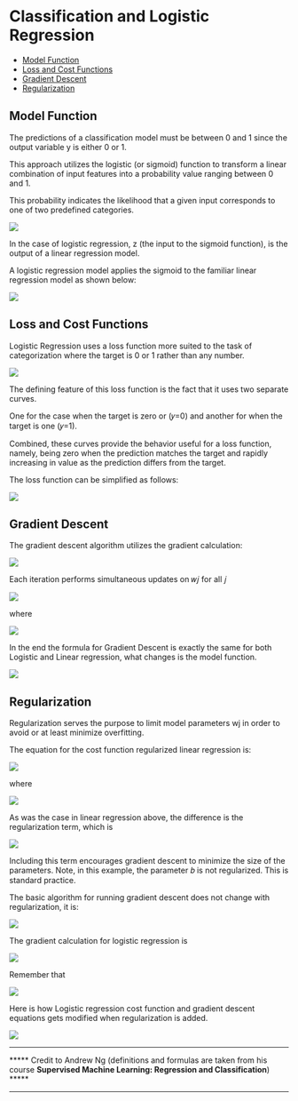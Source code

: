 # Classification and Logistic Regression
- [Model Function](#model-function)
- [Loss and Cost Functions](#loss-and-cost-functions)
- [Gradient Descent](#gradient-descent)
- [Regularization](#regularization)

## Model Function
The predictions of a classification model must be between 0 and 1 since the output variable y is either 0 or 1.

This approach utilizes the logistic (or sigmoid) function to transform a linear combination of input features into a probability value ranging between 0 and 1.

This probability indicates the likelihood that a given input corresponds to one of two predefined categories.

![](img/Sigmoid.png)

In the case of logistic regression, z (the input to the sigmoid function), is the output of a linear regression model.

A logistic regression model applies the sigmoid to the familiar linear regression model as shown below:

![](img/LogisticRegressionModel.png)

## Loss and Cost Functions
Logistic Regression uses a loss function more suited to the task of categorization where the target is 0 or 1 rather than any number.

![](img/LossFunction.png)

The defining feature of this loss function is the fact that it uses two separate curves.

One for the case when the target is zero or (𝑦=0) and another for when the target is one (𝑦=1).

Combined, these curves provide the behavior useful for a loss function, namely, being zero when the prediction matches the target and rapidly increasing in value as the prediction differs from the target.

The loss function can be simplified as follows:

![](img/SimplifiedLossFunction.png)

## Gradient Descent
The gradient descent algorithm utilizes the gradient calculation:

![](img/GradientDescent1.png)

Each iteration performs simultaneous updates on 𝑤𝑗 for all 𝑗

![](img/GradientDescent2.png)

where

![](img/GradientDescent3.png)

In the end the formula for Gradient Descent is exactly the same for both Logistic and Linear regression, what changes is the model function.

![](img/GradientDescent4.png)

## Regularization
Regularization serves the purpose to limit model parameters wj in order to avoid or at least minimize overfitting.

The equation for the cost function regularized linear regression is:

![](img/RegularizedLogisticRegressionCostFunction.png)

where 

![](img/LogisticRegressionModelFunction.png)

As was the case in linear regression above, the difference is the regularization term, which is

![](img/RegularizationTerm.png)

Including this term encourages gradient descent to minimize the size of the parameters. Note, in this example, the parameter 𝑏 is not regularized. This is standard practice.

The basic algorithm for running gradient descent does not change with regularization, it is:

![](img/GradientDescent1.png)

The gradient calculation for logistic regression is

![](img/GradientDescentWithRegularization.png)

Remember that 

![](img/LogisticRegressionModel.png)

Here is how Logistic regression cost function and gradient descent equations gets modified when regularization is added.

![](img/RegularizedLogisticRegression.png)

***************************************************************************************************************************************************
***** Credit to Andrew Ng (definitions and formulas are taken from his course **Supervised Machine Learning: Regression and Classification**) *****
***************************************************************************************************************************************************